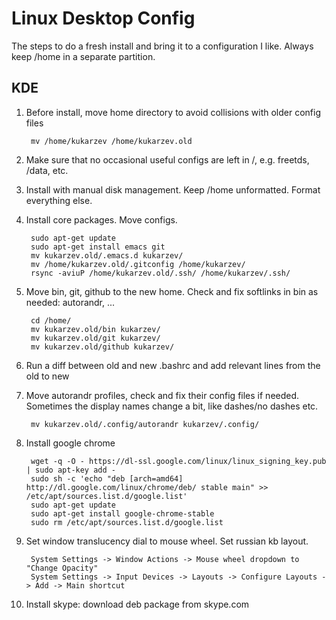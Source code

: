 # Linux Desktop Config
The steps to do a fresh install and bring it to a configuration I
like. Always keep /home in a separate partition.

## KDE
1) Before install, move home directory to avoid collisions with older
config files

        mv /home/kukarzev /home/kukarzev.old
	
3) Make sure that no occasional useful configs are left in /,
e.g. freetds, /data, etc.

3) Install with manual disk management. Keep /home unformatted. Format everything else.

4) Install core packages. Move configs.

        sudo apt-get update
        sudo apt-get install emacs git
        mv kukarzev.old/.emacs.d kukarzev/
        mv /home/kukarzev.old/.gitconfig /home/kukarzev/
        rsync -aviuP /home/kukarzev.old/.ssh/ /home/kukarzev/.ssh/

5) Move bin, git, github to the new home. Check and fix softlinks in
bin as needed: autorandr, ...

        cd /home/
        mv kukarzev.old/bin kukarzev/
        mv kukarzev.old/git kukarzev/
        mv kukarzev.old/github kukarzev/
	
6) Run a diff between old and new .bashrc and add relevant lines from
the old to new

7) Move autorandr profiles, check and fix their config files if
needed. Sometimes the display names change a bit, like dashes/no
dashes etc.

        mv kukarzev.old/.config/autorandr kukarzev/.config/
	
8) Install google chrome

        wget -q -O - https://dl-ssl.google.com/linux/linux_signing_key.pub | sudo apt-key add - 
        sudo sh -c 'echo "deb [arch=amd64] http://dl.google.com/linux/chrome/deb/ stable main" >> /etc/apt/sources.list.d/google.list'
        sudo apt-get update
        sudo apt-get install google-chrome-stable
        sudo rm /etc/apt/sources.list.d/google.list

9) Set window translucency dial to mouse wheel. Set russian kb layout.

        System Settings -> Window Actions -> Mouse wheel dropdown to "Change Opacity"
        System Settings -> Input Devices -> Layouts -> Configure Layouts -> Add -> Main shortcut
	
10) Install skype: download deb package from skype.com

